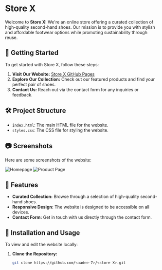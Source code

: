 # Store X

Welcome to **Store X**! We're an online store offering a curated collection of high-quality second-hand shoes. Our mission is to provide you with stylish and affordable footwear options while promoting sustainability through reuse.

## 🚀 Getting Started

To get started with Store X, follow these steps:

1. **Visit Our Website:** [Store X GitHub Pages](https://<username>.github.io/<repository-name>/)
2. **Explore Our Collection:** Check out our featured products and find your perfect pair of shoes.
3. **Contact Us:** Reach out via the contact form for any inquiries or feedback.

## 🛠️ Project Structure

- `index.html`: The main HTML file for the website.
- `styles.css`: The CSS file for styling the website.

## 📷 Screenshots

Here are some screenshots of the website:

![Homepage](./images/homepage.png)
![Product Page](./images/product-page.png)

## 🌟 Features

- **Curated Collection:** Browse through a selection of high-quality second-hand shoes.
- **Responsive Design:** The website is designed to be accessible on all devices.
- **Contact Form:** Get in touch with us directly through the contact form.

## 🔧 Installation and Usage

To view and edit the website locally:

1. **Clone the Repository:**
   ```bash
   git clone https://github.com/<aadee-7>/<store X>.git
